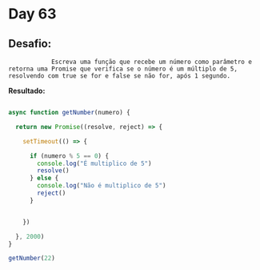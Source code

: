# Day 63 

## Desafio:

				Escreva uma função que recebe um número como parâmetro e retorna uma Promise que verifica se o número é um múltiplo de 5, resolvendo com true se for e false se não for, após 1 segundo.
        
**Resultado:**

```javascript

async function getNumber(numero) {

  return new Promise((resolve, reject) => {

    setTimeout(() => {

      if (numero % 5 == 0) {
        console.log("É multiplico de 5")
        resolve()
      } else {
        console.log("Não é multiplico de 5")
        reject()
      }


    })

  }, 2000)
}

getNumber(22)